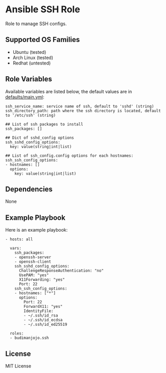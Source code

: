 Ansible SSH Role
=====================

Role to manage SSH configs.

Supported OS Families
---------------------

- Ubuntu (tested)
- Arch Linux (tested)
- Redhat (untested)

Role Variables
--------------

Available variables are listed below, the default values are in [defaults/main.yml](./defaults/main.yml):
```
ssh_service_name: service name of ssh, default to 'sshd' (string)
ssh_directory_path: path where the ssh directory is located, default to '/etc/ssh' (string)

## List of ssh packages to install
ssh_packages: []

## Dict of sshd_config options
ssh_sshd_config_options:
  key: value(string|int|list)

## List of ssh_config.config options for each hostnames:
ssh_ssh_config_options:
- hostnames: []
  options:
    key: value(string|int|list)
```

Dependencies
------------

None

Example Playbook
----------------

Here is an example playbook:
```
- hosts: all

  vars:
    ssh_packages:
    - openssh-server
    - openssh-client
    ssh_sshd_config_options:
      ChallengeResponseAuthentication: "no"
      UsePAM: "yes"
      X11Forwarding: "yes"
      Port: 22
    ssh_ssh_config_options:
    - hostnames: ["*"]
      options:
        Port: 22
        ForwardX11: "yes"
        IdentityFile:
        - ~/.ssh/id_rsa
        - ~/.ssh/id_ecdsa
        - ~/.ssh/id_ed25519

  roles:
  - budimanjojo.ssh
```

License
-------

MIT License
